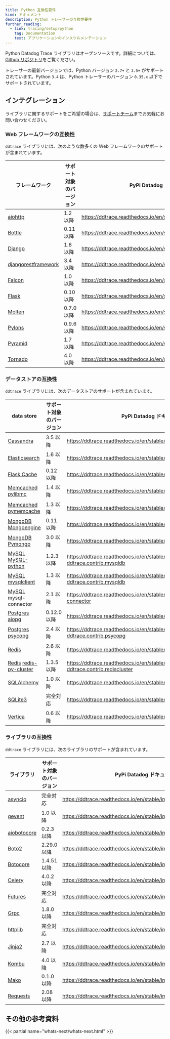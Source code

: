 ```yaml
---
title: Python 互換性要件
kind: ドキュメント
description: Python トレーサーの互換性要件
further_reading:
  - link: tracing/setup/python
    tag: Documentation
    text: アプリケーションのインスツルメンテーション
---
```

Python Datadog Trace ライブラリはオープンソースです。詳細については、[Github リポジトリ][1]をご覧ください。

トレーサーの最新バージョンでは、Python バージョン `2.7+` と `3.5+` がサポートされています。Python `3.4` は、Python トレーサーのバージョン `0.35.x` 以下でサポートされています。

## インテグレーション

ライブラリに関するサポートをご希望の場合は、[サポートチーム][2]までお気軽にお問い合わせください。

### Web フレームワークの互換性

`ddtrace` ライブラリには、次のような数多くの Ｗeb フレームワークのサポートが含まれています。

| フレームワーク                 | サポート対象のバージョン | PyPi Datadog ドキュメント                                         |
| ------------------------- | ----------------- | ------------------------------------------------------------------ |
| [aiohttp][3]             | 1.2 以降            | https://ddtrace.readthedocs.io/en/stable/integrations.html#aiohttp |
| [Bottle][4]              | 0.11 以降           | https://ddtrace.readthedocs.io/en/stable/integrations.html#bottle  |
| [Django][5]              | 1.8 以降            | https://ddtrace.readthedocs.io/en/stable/integrations.html#django  |
| [djangorestframework][5] | 3.4 以降            | https://ddtrace.readthedocs.io/en/stable/integrations.html#django  |
| [Falcon][6]              | 1.0 以降            | https://ddtrace.readthedocs.io/en/stable/integrations.html#falcon  |
| [Flask][7]               | 0.10 以降           | https://ddtrace.readthedocs.io/en/stable/integrations.html#flask   |
| [Molten][8]              | 0.7.0 以降          | https://ddtrace.readthedocs.io/en/stable/integrations.html#molten  |
| [Pylons][9]              | 0.9.6 以降          | https://ddtrace.readthedocs.io/en/stable/integrations.html#pylons  |
| [Pyramid][10]             | 1.7 以降            | https://ddtrace.readthedocs.io/en/stable/integrations.html#pyramid |
| [Tornado][11]             | 4.0 以降            | https://ddtrace.readthedocs.io/en/stable/integrations.html#tornado |


### データストアの互換性

`ddtrace` ライブラリには、次のデータストアのサポートが含まれています。

| data store                          | サポート対象のバージョン | PyPi Datadog ドキュメント                                                                    |
| ---------------------------------- | ----------------- | --------------------------------------------------------------------------------------------- |
| [Cassandra][12]                    | 3.5 以降            | https://ddtrace.readthedocs.io/en/stable/integrations.html#cassandra                           |
| [Elasticsearch][13]                | 1.6 以降            | https://ddtrace.readthedocs.io/en/stable/integrations.html#elasticsearch                       |
| [Flask Cache][14]                  | 0.12 以降           | https://ddtrace.readthedocs.io/en/stable/integrations.html#flask-cache                         |
| [Memcached][15] [pylibmc][16]      | 1.4 以降            | https://ddtrace.readthedocs.io/en/stable/integrations.html#pylibmc                             |
| [Memcached][15] [pymemcache][17]   | 1.3 以降            | https://ddtrace.readthedocs.io/en/stable/integrations.html#pymemcache                          |
| [MongoDB][18] [Mongoengine][19]    | 0.11 以降           | https://ddtrace.readthedocs.io/en/stable/integrations.html#mongoengine                         |
| [MongoDB][18] [Pymongo][20]        | 3.0 以降            | https://ddtrace.readthedocs.io/en/stable/integrations.html#pymongo                             |
| [MySQL][21] [MySQL-python][22]     | 1.2.3 以降          | https://ddtrace.readthedocs.io/en/stable/integrations.html#module-ddtrace.contrib.mysqldb      |
| [MySQL][21] [mysqlclient][23]      | 1.3 以降            | https://ddtrace.readthedocs.io/en/stable/integrations.html#module-ddtrace.contrib.mysqldb      |
| [MySQL][21] mysql-connector        | 2.1 以降            | https://ddtrace.readthedocs.io/en/stable/integrations.html#mysql-connector                     |
| [Postgres][24] [aiopg][25]         | 0.12.0 以降         | https://ddtrace.readthedocs.io/en/stable/integrations.html#aiopg                               |
| [Postgres][24] [psycopg][26]       | 2.4 以降            | https://ddtrace.readthedocs.io/en/stable/integrations.html#module-ddtrace.contrib.psycopg      |
| [Redis][27]                        | 2.6 以降            | https://ddtrace.readthedocs.io/en/stable/integrations.html#redis                               |
| [Redis][27] [redis-py-cluster][28] | 1.3.5 以降          | https://ddtrace.readthedocs.io/en/stable/integrations.html#module-ddtrace.contrib.rediscluster |
| [SQLAlchemy][29]                   | 1.0 以降            | https://ddtrace.readthedocs.io/en/stable/integrations.html#sqlalchemy                          |
| [SQLite3][30]                      | 完全対応   | https://ddtrace.readthedocs.io/en/stable/integrations.html#sqlite                              |
| [Vertica][31]                      | 0.6 以降            | https://ddtrace.readthedocs.io/en/stable/integrations.html#vertica                             |


### ライブラリの互換性

`ddtrace` ライブラリには、次のライブラリのサポートが含まれています。

| ライブラリ           | サポート対象のバージョン | PyPi Datadog ドキュメント                                               |
| ----------------- | ----------------- | ------------------------------------------------------------------------ |
| [asyncio][32]     | 完全対応   | https://ddtrace.readthedocs.io/en/stable/integrations.html#asyncio     |
| [gevent][33]      | 1.0 以降            | https://ddtrace.readthedocs.io/en/stable/integrations.html#gevent      |
| [aiobotocore][34] | 0.2.3 以降          | https://ddtrace.readthedocs.io/en/stable/integrations.html#aiobotocore |
| [Boto2][34]       | 2.29.0 以降         | https://ddtrace.readthedocs.io/en/stable/integrations.html#boto2       |
| [Botocore][34]    | 1.4.51 以降         | https://ddtrace.readthedocs.io/en/stable/integrations.html#botocore    |
| [Celery][35]      | 4.0.2 以降          | https://ddtrace.readthedocs.io/en/stable/integrations.html#celery      |
| [Futures][36]     | 完全対応   | https://ddtrace.readthedocs.io/en/stable/integrations.html#futures     |
| [Grpc][37]        | 1.8.0 以降          | https://ddtrace.readthedocs.io/en/stable/integrations.html#grpc        |
| [httplib][38]     | 完全対応   | https://ddtrace.readthedocs.io/en/stable/integrations.html#httplib     |
| [Jinja2][39]      | 2.7 以降            | https://ddtrace.readthedocs.io/en/stable/integrations.html#jinja2      |
| [Kombu][40]       | 4.0 以降            | https://ddtrace.readthedocs.io/en/stable/integrations.html#kombu       |
| [Mako][41]        | 0.1.0 以降          | https://ddtrace.readthedocs.io/en/stable/integrations.html#mako        |
| [Requests][42]    | 2.08 以降           | https://ddtrace.readthedocs.io/en/stable/integrations.html#requests    |


## その他の参考資料

{{< partial name="whats-next/whats-next.html" >}}

[1]: https://github.com/DataDog/dd-trace-py
[2]: /ja/help
[3]: https://aiohttp.readthedocs.io
[4]: https://bottlepy.org
[5]: https://www.djangoproject.com
[6]: https://falconframework.org
[7]: http://flask.pocoo.org
[8]: https://moltenframework.com
[9]: http://pylonsproject.org
[10]: https://trypyramid.com
[11]: http://www.tornadoweb.org
[12]: https://cassandra.apache.org
[13]: https://www.elastic.co/products/elasticsearch
[14]: https://pythonhosted.org/Flask-Cache
[15]: https://memcached.org
[16]: http://sendapatch.se/projects/pylibmc
[17]: https://pymemcache.readthedocs.io
[18]: https://www.mongodb.com/what-is-mongodb
[19]: http://mongoengine.org
[20]: https://api.mongodb.com/python/current
[21]: https://www.mysql.com
[22]: https://pypi.org/project/MySQL-python
[23]: https://pypi.org/project/mysqlclient
[24]: https://www.postgresql.org
[25]: https://aiopg.readthedocs.io
[26]: http://initd.org/psycopg
[27]: https://redis.io
[28]: https://redis-py-cluster.readthedocs.io
[29]: https://www.sqlalchemy.org
[30]: https://www.sqlite.org
[31]: https://www.vertica.com
[32]: https://docs.python.org/3/library/asyncio.html
[33]: http://www.gevent.org
[34]: http://docs.pythonboto.org/en/latest
[35]: http://www.celeryproject.org
[36]: https://docs.python.org/3/library/concurrent.futures.html
[37]: https://grpc.io
[38]: https://docs.python.org/2/library/httplib.html
[39]: http://jinja.pocoo.org
[40]: https://kombu.readthedocs.io/en/latest
[41]: https://www.makotemplates.org
[42]: http://docs.python-requests.org/en/master
